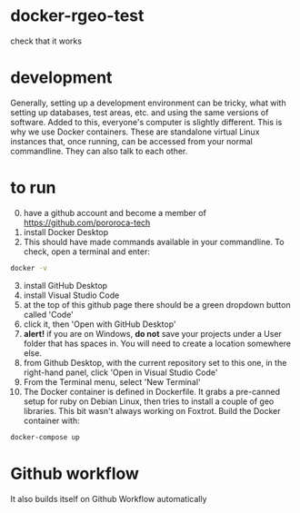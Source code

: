 # docker-rgeo-test
check that it works

# development
Generally, setting up a development environment can be tricky, what with setting up databases, test areas, etc. and using the same versions of software. Added to this, everyone's computer is slightly different. This is why we use Docker containers. These are standalone virtual Linux instances that, once running, can be accessed from your normal commandline. They can also talk to each other.

# to run
0. have a github account and become a member of https://github.com/pororoca-tech
1. install Docker Desktop
2. This should have made commands available in your commandline. To check, open a terminal and enter:
```sh
docker -v
```
3. install GitHub Desktop
4. install Visual Studio Code
5. at the top of this github page there should be a green dropdown button called 'Code'
6. click it, then 'Open with GitHub Desktop'
7. **alert!** if you are on Windows, **do not** save your projects under a User folder that has spaces in. You will need to create a location somewhere else.
8. from Github Desktop, with the current repository set to this one, in the right-hand panel, click 'Open in Visual Studio Code'
9. From the Terminal menu, select 'New Terminal'
10. The Docker container is defined in Dockerfile. It grabs a pre-canned setup for ruby on Debian Linux, then tries to install a couple of geo libraries. This bit wasn't always working on Foxtrot. Build the Docker container with:
```sh
docker-compose up
```

# Github workflow
It also builds itself on Github Workflow automatically
